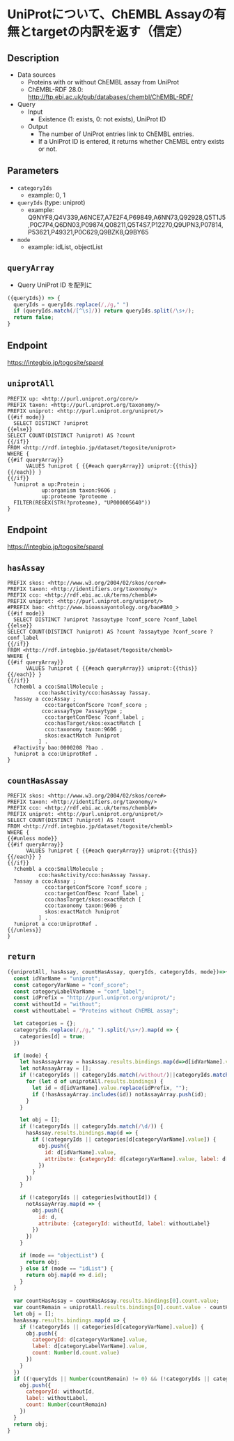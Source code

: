 # UniProtについて、ChEMBL Assayの有無とtargetの内訳を返す（信定）

## Description
 
- Data sources
    - Proteins with or without ChEMBL assay from UniProt
    - ChEMBL-RDF 28.0: http://ftp.ebi.ac.uk/pub/databases/chembl/ChEMBL-RDF/
- Query
    - Input
        - Existence (1: exists, 0: not exists), UniProt ID
    - Output
        - The number of UniProt entries link to ChEMBL entries.
        - If a UniProt ID is entered, it returns whether ChEMBL entry exists or not.



## Parameters

* `categoryIds`
  * example: 0, 1
* `queryIds` (type: uniprot)
  * example: Q9NYF8,Q4V339,A6NCE7,A7E2F4,P69849,A6NN73,Q92928,Q5T1J5,P0C7P4,Q6DN03,P09874,Q08211,Q5T4S7,P12270,Q9UPN3,P07814,P53621,P49321,P0C629,Q9BZK8,Q9BY65
* `mode`
  * example: idList, objectList

## `queryArray`
- Query UniProt ID を配列に
```javascript
({queryIds}) => {
  queryIds = queryIds.replace(/,/g," ")
  if (queryIds.match(/[^\s]/)) return queryIds.split(/\s+/);
  return false;
}
```

## Endpoint
https://integbio.jp/togosite/sparql

## `uniprotAll`

```sparql
PREFIX up: <http://purl.uniprot.org/core/>
PREFIX taxon: <http://purl.uniprot.org/taxonomy/>
PREFIX uniprot: <http://purl.uniprot.org/uniprot/>
{{#if mode}}
  SELECT DISTINCT ?uniprot
{{else}}
SELECT COUNT(DISTINCT ?uniprot) AS ?count
{{/if}}
FROM <http://rdf.integbio.jp/dataset/togosite/uniprot>
WHERE {
{{#if queryArray}}
      VALUES ?uniprot { {{#each queryArray}} uniprot:{{this}} {{/each}} }
{{/if}}
  ?uniprot a up:Protein ;
           up:organism taxon:9606 ;
           up:proteome ?proteome .
  FILTER(REGEX(STR(?proteome), "UP000005640"))
}
```

## Endpoint
https://integbio.jp/togosite/sparql

## `hasAssay`

```sparql
PREFIX skos: <http://www.w3.org/2004/02/skos/core#>
PREFIX taxon: <http://identifiers.org/taxonomy/>
PREFIX cco: <http://rdf.ebi.ac.uk/terms/chembl#>
PREFIX uniprot: <http://purl.uniprot.org/uniprot/>
#PREFIX bao: <http://www.bioassayontology.org/bao#BAO_>
{{#if mode}}
  SELECT DISTINCT ?uniprot ?assaytype ?conf_score ?conf_label
{{else}}
SELECT COUNT(DISTINCT ?uniprot) AS ?count ?assaytype ?conf_score ?conf_label
{{/if}}
FROM <http://rdf.integbio.jp/dataset/togosite/chembl>
WHERE {
{{#if queryArray}}
      VALUES ?uniprot { {{#each queryArray}} uniprot:{{this}} {{/each}} }
{{/if}}
  ?chembl a cco:SmallMolecule ;
          cco:hasActivity/cco:hasAssay ?assay.
  ?assay a cco:Assay ;
            cco:targetConfScore ?conf_score ;
           cco:assayType ?assaytype ;
            cco:targetConfDesc ?conf_label ;
            cco:hasTarget/skos:exactMatch [
            cco:taxonomy taxon:9606 ;
            skos:exactMatch ?uniprot
          ] . 
  #?activity bao:0000208 ?bao .
  ?uniprot a cco:UniprotRef .
}
```


## `countHasAssay`

```sparql
PREFIX skos: <http://www.w3.org/2004/02/skos/core#>
PREFIX taxon: <http://identifiers.org/taxonomy/>
PREFIX cco: <http://rdf.ebi.ac.uk/terms/chembl#>
PREFIX uniprot: <http://purl.uniprot.org/uniprot/>
SELECT COUNT(DISTINCT ?uniprot) AS ?count
FROM <http://rdf.integbio.jp/dataset/togosite/chembl>
WHERE {
{{#unless mode}}
{{#if queryArray}}
      VALUES ?uniprot { {{#each queryArray}} uniprot:{{this}} {{/each}} }
{{/if}}
  ?chembl a cco:SmallMolecule ;
          cco:hasActivity/cco:hasAssay ?assay.
  ?assay a cco:Assay ;
            cco:targetConfScore ?conf_score ;
            cco:targetConfDesc ?conf_label ;
            cco:hasTarget/skos:exactMatch [
            cco:taxonomy taxon:9606 ;
            skos:exactMatch ?uniprot
          ] . 
  ?uniprot a cco:UniprotRef .
{{/unless}}
}
```
           
## `return`

```javascript
({uniprotAll, hasAssay, countHasAssay, queryIds, categoryIds, mode})=>{
  const idVarName = "uniprot";
  const categoryVarName = "conf_score";
  const categoryLabelVarName = "conf_label";
  const idPrefix = "http://purl.uniprot.org/uniprot/";
  const withoutId = "without";
  const withoutLabel = "Proteins without ChEMBL assay";

  let categories = {};
  categoryIds.replace(/,/g," ").split(/\s+/).map(d => {
    categories[d] = true;
  })

  if (mode) {
    let hasAssayArray = hasAssay.results.bindings.map(d=>d[idVarName].value.replace(idPrefix, ""));
    let notAssayArray = [];
    if (!categoryIds || categoryIds.match(/without/)||categoryIds.match(/0/)) {
      for (let d of uniprotAll.results.bindings) {
        let id = d[idVarName].value.replace(idPrefix, "");
        if (!hasAssayArray.includes(id)) notAssayArray.push(id);
      }
    }

    let obj = [];    
    if (!categoryIds || categoryIds.match(/\d/)) {
      hasAssay.results.bindings.map(d => {
	    if (!categoryIds || categories[d[categoryVarName].value]) {
	      obj.push({
	        id: d[idVarName].value,
            attribute: {categoryId: d[categoryVarName].value, label: d[categoryLabelVarName].value}
          })
        }
      })
    }

    if (!categoryIds || categories[withoutId]) {
      notAssayArray.map(d => {
        obj.push({
          id: d,
          attribute: {categoryId: withoutId, label: withoutLabel}
        })
      })
    }

    if (mode == "objectList") {
      return obj;
    } else if (mode == "idList") {
	  return obj.map(d => d.id);
    }
  }
  
  var countHasAssay = countHasAssay.results.bindings[0].count.value;
  var countRemain = uniprotAll.results.bindings[0].count.value - countHasAssay;
  let obj = [];
  hasAssay.results.bindings.map(d => {
    if (!categoryIds || categories[d[categoryVarName].value]) {
      obj.push({
        categoryId: d[categoryVarName].value, 
        label: d[categoryLabelVarName].value, 
        count: Number(d.count.value)
      })
    }
  })
  if ((!queryIds || Number(countRemain) != 0) && (!categoryIds || categories[withoutId])) {
    obj.push({
      categoryId: withoutId, 
      label: withoutLabel, 
      count: Number(countRemain)
    })
  }
  return obj;
}
```
